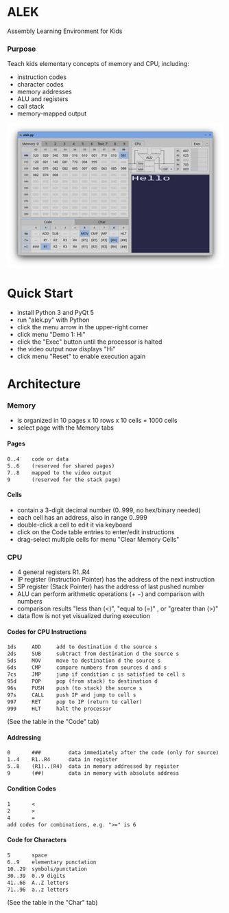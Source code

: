 # ALEK
Assembly Learning Environment for Kids

### Purpose
Teach kids elementary concepts of memory and CPU, including:
- instruction codes
- character codes
- memory addresses
- ALU and registers
- call stack
- memory-mapped output

![ALEK Main Window](ALEK.png)

# Quick Start
- install Python 3 and PyQt 5
- run "alek.py" with Python
- click the menu arrow in the upper-right corner
- click menu "Demo 1: Hi"
- click the "Exec" button until the processor is halted
- the video output now displays "Hi"
- click menu "Reset" to enable execution again

# Architecture

### Memory
- is organized in 10 pages x 10 rows x 10 cells = 1000 cells
- select page with the Memory tabs

#### Pages
    0..4    code or data
    5..6    (reserved for shared pages)
    7..8    mapped to the video output
    9       (reserved for the stack page)

#### Cells
- contain a 3-digit decimal number (0..999, no hex/binary needed)
- each cell has an address, also in range 0..999
- double-click a cell to edit it via keyboard
- click on the Code table entries to enter/edit instructions
- drag-select multiple cells for menu "Clear Memory Cells"

### CPU
- 4 general registers R1..R4
- IP register (Instruction Pointer) has the address of the next instruction
- SP register (Stack Pointer) has the address of last pushed number
- ALU can perform arithmetic operations (+ −) and comparison with numbers
- comparison results "less than (<)", "equal to (=)" , or "greater than (>)"
- data flow is not yet visualized during execution

#### Codes for CPU Instructions
    1ds     ADD     add to destination d the source s
    2ds     SUB     subtract from destination d the source s
    5ds     MOV     move to destination d the source s
    6ds     CMP     compare numbers from sources d and s
    7cs     JMP     jump if condition c is satisfied to cell s
    95d     POP     pop (from stack) to destination d
    96s     PUSH    push (to stack) the source s
    97s     CALL    push IP and jump to cell s
    997     RET     pop to IP (return to caller)
    999     HLT     halt the processor
(See the table in the "Code" tab)

#### Addressing
    0       ###         data immediately after the code (only for source)
    1..4    R1..R4      data in register
    5..8    (R1)..(R4)  data in memory addressed by register
    9       (##)        data in memory with absolute address

#### Condition Codes
    1       <
    2       >
    4       =
    add codes for combinations, e.g. ">=" is 6

#### Code for Characters
    5       space
    6..9    elementary punctation
    10..29  symbols/punctation
    30..39  0..9 digits
    41..66  A..Z letters
    71..96  a..z letters
(See the table in the "Char" tab)
